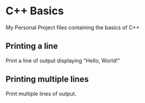 # C++ Basics

My Personal Project files containing the basics of C++

## Printing a line

Print a line of output displaying "Hello, World!"

## Printing multiple lines

Print multiple lines of output.
